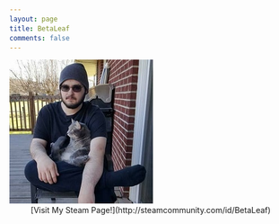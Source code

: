```yaml
---
layout: page
title: BetaLeaf
comments: false
---
```

<img src="avatar.jpg">
<br>
<center>[Visit My Steam Page!](http://steamcommunity.com/id/BetaLeaf)</center>
